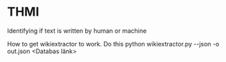 # THMI
Identifying if text is written by human or machine

How to get wikiextractor to work. Do this
python wikiextractor.py --json -o out.json <Databas länk>
